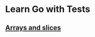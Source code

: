 # Learn Go with Tests

## [Arrays and slices](https://quii.gitbook.io/learn-go-with-tests/go-fundamentals/arrays-and-slices)
